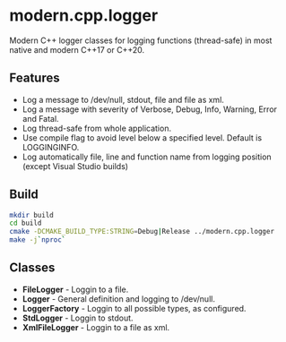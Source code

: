 # modern.cpp.logger
Modern C++ logger classes for logging functions (thread-safe) in most native and modern C++17 or C++20.

## Features
- Log a message to /dev/null, stdout, file and file as xml.
- Log a message with severity of Verbose, Debug, Info, Warning, Error and Fatal.
- Log thread-safe from whole application.
- Use compile flag to avoid level below a specified level. Default is LOGGINGINFO.
- Log automatically file, line and function name from logging position (except Visual Studio builds)

## Build
```bash
mkdir build
cd build
cmake -DCMAKE_BUILD_TYPE:STRING=Debug|Release ../modern.cpp.logger
make -j`nproc`
```

## Classes
- **FileLogger** - Loggin to a file.
- **Logger** - General definition and logging to /dev/null.
- **LoggerFactory** - Loggin to all possible types, as configured.
- **StdLogger** - Loggin to stdout.
- **XmlFileLogger** - Loggin to a file as xml.
